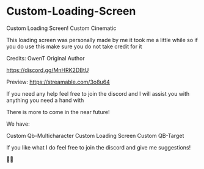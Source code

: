 # Custom-Loading-Screen
Custom Loading Screen! Custom Cinematic

This loading screen was personally made by me it took me a little while so if you do use this make sure you do not take credit for it

Credits: OwenT Original Author


https://discord.gg/MnHRK2DBtU

Preview: https://streamable.com/3o8u64

If you need any help feel free to join the discord and I will assist you with anything you need a hand with

There is more to come in the near future!

We have:

Custom Qb-Multicharacter
Custom Loading Screen
Custom QB-Target

If you like what I do feel free to join the discord and give me suggestions!

✌🏼 
